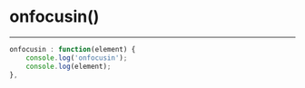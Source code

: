 # onfocusin()

---

```jsx
onfocusin : function(element) {
    console.log('onfocusin');
    console.log(element);
},
```
